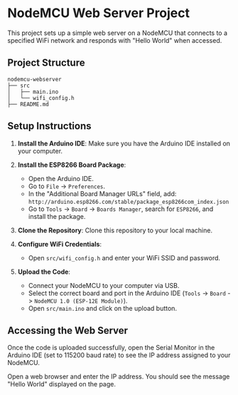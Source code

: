 # NodeMCU Web Server Project

This project sets up a simple web server on a NodeMCU that connects to a specified WiFi network and responds with "Hello World" when accessed.

## Project Structure

```
nodemcu-webserver
├── src
│   ├── main.ino
│   └── wifi_config.h
├── README.md
```

## Setup Instructions

1. **Install the Arduino IDE**: Make sure you have the Arduino IDE installed on your computer.

2. **Install the ESP8266 Board Package**: 
   - Open the Arduino IDE.
   - Go to `File` -> `Preferences`.
   - In the "Additional Board Manager URLs" field, add: `http://arduino.esp8266.com/stable/package_esp8266com_index.json`
   - Go to `Tools` -> `Board` -> `Boards Manager`, search for `ESP8266`, and install the package.

3. **Clone the Repository**: Clone this repository to your local machine.

4. **Configure WiFi Credentials**: 
   - Open `src/wifi_config.h` and enter your WiFi SSID and password.

5. **Upload the Code**:
   - Connect your NodeMCU to your computer via USB.
   - Select the correct board and port in the Arduino IDE (`Tools` -> `Board` -> `NodeMCU 1.0 (ESP-12E Module)`).
   - Open `src/main.ino` and click on the upload button.

## Accessing the Web Server

Once the code is uploaded successfully, open the Serial Monitor in the Arduino IDE (set to 115200 baud rate) to see the IP address assigned to your NodeMCU. 

Open a web browser and enter the IP address. You should see the message "Hello World" displayed on the page.